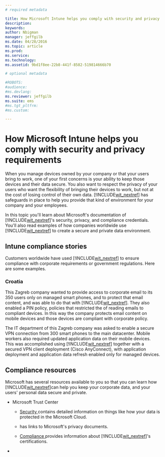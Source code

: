 ```yaml
---
# required metadata

title: How Microsoft Intune helps you comply with security and privacy requirements | Microsoft Intune
description:
keywords:
author: Nbigman
manager: jeffgilb
ms.date: 04/28/2016
ms.topic: article
ms.prod:
ms.service:
ms.technology:
ms.assetid: 9bd1f8ee-22b8-441f-8582-519814666b70

# optional metadata

#ROBOTS:
#audience:
#ms.devlang:
ms.reviewer: jeffgilb
ms.suite: ems
#ms.tgt_pltfrm:
#ms.custom:

---
```


# How Microsoft Intune helps you comply with security and privacy requirements
When you manage devices owned by your company or that your users bring to work, one of your first concerns is your ability to keep those devices and their data secure. You also want to respect the privacy of your users who want the flexibility of bringing their devices to work, but not at the cost of losing control of their own data. [!INCLUDE[wit_nextref](./includes/wit_nextref_md.md)] has safeguards in place to help you provide that kind of environment for your company and your employees.

In this topic you'll learn about Microsoft's documentation of [!INCLUDE[wit_nextref](./includes/wit_nextref_md.md)]'s security, privacy, and compliance credentials. You'll also read examples of how companies worldwide use [!INCLUDE[wit_nextref](./includes/wit_nextref_md.md)] to create a secure and private data environment.

## Intune compliance stories
Customers worldwide have used [!INCLUDE[wit_nextref](./includes/wit_nextref_md.md)] to ensure compliance with corporate requirements or government regulations. Here are some examples.

### Croatia
This Zagreb company wanted to provide access to corporate email to its 350 users only on managed smart phones, and to protect that email content, and was able to do that with  [!INCLUDE[wit_nextref](./includes/wit_nextref_md.md)]. They also enabled a PIN policy,  policies that restricted the of reading emails to compliant devices. In this way the company protects email content on mobile devices and those devices are compliant with corporate policy.

The IT department of this Zagreb company was asked to enable a secure VPN connection from 300 smart phones to the main datacenter. Mobile workers also required updated application data on their mobile devices. This was accomplished using  [!INCLUDE[wit_nextref](./includes/wit_nextref_md.md)] together with a secured VPN client deployment (Cisco AnyConnect), with application deployment and application data refresh enabled only for managed devices.

## Compliance resources
Microsoft has several resources available to you so that you can learn how [!INCLUDE[wit_nextref](./includes/wit_nextref_md.md)]can help you keep your corporate data, and your users' personal data secure and private.

-   Microsoft Trust Center

    -   [Security ](http://www.microsoft.com/en-us/server-cloud/products/intune-trust-center/security.aspx) contains detailed information on things like how your data is protected in the Microsoft Cloud.

    -   has links to  Microsoft's privacy documents.

    -   [Compliance ](http://www.microsoft.com/en-us/server-cloud/products/intune-trust-center/compliance.aspx) provides information about [!INCLUDE[wit_nextref](./includes/wit_nextref_md.md)]'s certifications.

-


